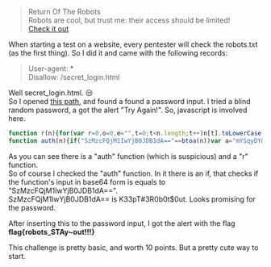 > Return Of The Robots  
> Robots are cool, but trust me: their access should be limited!  
> [Check it out](http://35.194.63.219/csa_2018/return_of_the_robots/_avnznothmlyp/)
  
When starting a test on a website, every pentester will check the robots.txt (as the first thing). So I did it and came with the following records:  

> User-agent: *  
> Disallow: /secret_login.html

Well secret_login.html. :unamused:  
So I opened [this path](http://35.194.63.219/csa_2018/return_of_the_robots/_avnznothmlyp/secret_login.html), and found a found a password input.
I tried a blind random password, a got the alert "Try Again!". So, javascript is involved here.  

```javascript
function r(n){for(var r=0,o=0,e="",t=0;t<n.length;t++)n[t].toLowerCase()!=n[t]&&(r+=1),8==++o?(e+=String.fromCharCode(r),r=0,o=0):r<<=1;alert(e)} 
function auth(n){if("SzMzcFQjM1IwYjB0JDB1dA=="==btoa(n))var a="mYSqyDYmwBYzNOdhnLDzljcTtTIpiVBCjIHOAmJNmNSXrkIvyQRaTOLJhQWmroOrdJRfSTVZdBZQsYajfJPGxrWMfVqRPCQKdCuVjgSQtPyScJkkzJapmwyDiXXCRieNxVEYRBQmfFBsUAQKuLQMfTgTrEMAuIyiyoJzhvcZevLhhzvLlgFyzaoKmKCGJNlY";else a="sRnDjXnrzAZVoxXnjSWLUoyWtgQpzziflCuxapkGjYEcrUADyMZlgunEaXLqYncWlHGpIVMvltZxveoE";r(a)}
```
		
As you can see there is a "auth" function (which is suspicious) and a "r" function.  
So of course I checked the "auth" function. In it there is an if, that checks if the function's input in base64 form is equals to "SzMzcFQjM1IwYjB0JDB1dA==".  
SzMzcFQjM1IwYjB0JDB1dA== is K33pT#3R0b0t$0ut. Looks promising for the password.  

After inserting this to the password input, I got the alert with the flag **flag{robots_STAy~out!!!}**

This challenge is pretty basic, and worth 10 points. But a pretty cute way to start.
